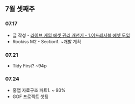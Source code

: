 ## 7월 셋째주

### 07.17

- 글 작성 - [라이브 게임 에셋 관리 개선기 - 1.어드레서블 에셋 도입](https://velog.io/@eugene-doobu/%EB%9D%BC%EC%9D%B4%EB%B8%8C-%EA%B2%8C%EC%9E%84-%EC%97%90%EC%85%8B-%EA%B4%80%EB%A6%AC-%EA%B0%9C%EC%84%A0%EA%B8%B0-1.%EC%96%B4%EB%93%9C%EB%A0%88%EC%84%9C%EB%B8%94-%EC%97%90%EC%85%8B-%EB%8F%84%EC%9E%85)
- Rookiss M2 - Section1. ~개발 계획

### 07.21

- Tidy First? ~94p

### 07.24

- 홍랩 자료구조 파트1. ~ 93%
- GOF 프로젝트 셋팅

